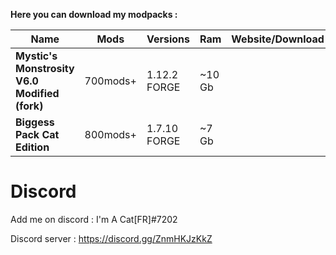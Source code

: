 **Here you can download my modpacks :**

| Name | Mods | Versions | Ram | Website/Download |
| ---- | ------------- | ----------- | ---------- | --- |
|**Mystic's Monstrosity V6.0 Modified (fork)** | 700mods+ | 1.12.2 FORGE| ~10 Gb | [<img src=https://media.forgecdn.net/avatars/130/458/636460205549127215.png height=16>](https://www.curseforge.com/minecraft/modpacks/mystics-monstrosity-v6-0-modified-fork)
|**Biggess Pack Cat Edition** | 800mods+ | 1.7.10 FORGE | ~7 Gb | [<img src=https://media.forgecdn.net/avatars/130/458/636460205549127215.png height=16>](https://www.curseforge.com/minecraft/modpacks/biggess-pack-cat-edition/files/4458946)

# Discord

Add me on discord : I'm A Cat[FR]#7202

Discord server : https://discord.gg/ZnmHKJzKkZ